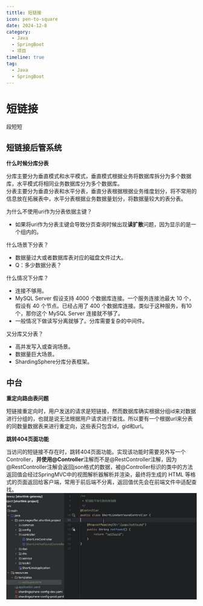 ```yaml
---
tittle: 短链接
icon: pen-to-square
date: 2024-12-8
category:
  - Java
  - SpringBoot
  - 项目
timeline: true
tag:
  - Java
  - SpringBoot
---
```

# 短链接
段短短
<!-- more -->    

## 短链接后管系统  

**什么时候分库分表**  
  

分库主要分为垂直模式和水平模式，垂直模式根据业务将数据库拆分为多个数据库，水平模式将相同业务数据库分为多个数据库。  
分表主要分为垂直分表和水平分表，垂直分表根据根据业务维度划分，将不常用的信息放在拓展表中，水平分表根据业务数据量划分，将数据量较大的表分表。  


为什么不使用uri作为分表依据主键？  
  
- 如果将uri作为分表主键会导致分页查询时候出现**读扩散**问题，因为显示的是一个组内的。

什么场景下分表？  
- 数据量过大或者数据库表对应的磁盘文件过大。  
- Q：多少数据分表？ 

什么情况下分库？  
- 连接不够用。  
- MySQL Server 假设支持 4000 个数据库连接。一个服务连接池最大 10 个，假设有 40 个节点。已经占用了 400 个数据库连接。类似于这种服务，有10个，那你这个 MySQL Server 连接就不够了。  
- 一般情况下做读写分离就够了。分库需要复杂的中间件。  

又分库又分表？  
- 高并发写入或查询场景。  
- 数据量巨大场景。 
- ShardingSphere分库分表框架。 

## 中台

**重定向路由表问题**
  
短链接重定向时，用户发送的请求是短链接，然而数据库确实根据分组id来对数据进行分组的，也就是说无法根据用户请求进行查找。所以要有一个根据url来分表的同数量数据表来进行重定向，这些表只包含id，gid和url。

**跳转404页面功能**  
  
当访问的短链接不存在时，跳转404页面功能。实现该功能时需要另外写一个Controller，**并使用@Controller**注解而不是@RestController注解，因为@RestController注解会返回json格式的数据，被@Controller标识的类中的方法返回值会经过SpringMVC中的视图解析器解析并渲染，最终将生成的 HTML 等格式的页面返回给客户端，常用于前后端不分离，返回值优先会在前端文件中适配查找。  
![](image.png)   
  
